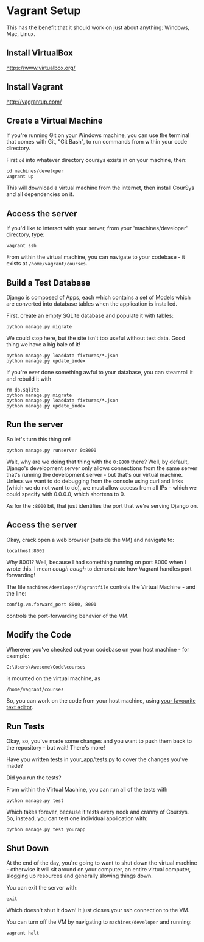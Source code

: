 # Vagrant Setup

This has the benefit that it should work on just about anything: Windows, Mac, Linux.

## Install VirtualBox

https://www.virtualbox.org/

## Install Vagrant

http://vagrantup.com/

## Create a Virtual Machine 

If you're running Git on your Windows machine, you can use the terminal
that comes with Git, "Git Bash", to run commands from within your code
directory. 

First `cd` into whatever directory coursys exists in on your machine, then: 

    cd machines/developer
    vagrant up

This will download a virtual machine from the internet, then install CourSys
and all dependencies on it. 

## Access the server

If you'd like to interact with your server, from your 'machines/developer'
directory, type:

    vagrant ssh

From within the virtual machine, you can navigate to your codebase - 
it exists at `/home/vagrant/courses`.

## Build a Test Database

Django is composed of Apps, each which contains a set of Models which are
converted into database tables when the application is installed. 

First, create an empty SQLite database and populate it with tables:

    python manage.py migrate

We could stop here, but the site isn't too useful without test data. Good thing
we have a big bale of it! 

    python manage.py loaddata fixtures/*.json
    python manage.py update_index

If you're ever done something awful to your database, you can steamroll it
and rebuild it with 

    rm db.sqlite
    python manage.py migrate
    python manage.py loaddata fixtures/*.json
    python manage.py update_index

## Run the server

So let's turn this thing on! 

    python manage.py runserver 0:8000

Wait, why are we doing that thing with the `0:8000` there? Well, by default, 
Django's development server only allows connections from the same server
that's running the development server - but that's our virtual machine. 
Unless we want to do debugging from the console using curl and links (which
we do not want to do), we must allow access from all IPs - which we could
specify with 0.0.0.0, which shortens to 0. 

As for the `:8000` bit, that just identifies the port that we're serving 
Django on. 

## Access the server

Okay, crack open a web browser (outside the VM) and navigate to:

    localhost:8001

Why 8001? Well, because I had something running on port 8000 when I wrote
this. I mean *cough cough* to demonstrate how Vagrant handles port forwarding!

The file `machines/developer/Vagrantfile` controls the Virtual Machine - and
the line: 

    config.vm.forward_port 8000, 8001

controls the port-forwarding behavior of the VM.

## Modify the Code

Wherever you've checked out your codebase on your host machine - for example:

    C:\Users\Awesome\Code\courses

is mounted on the virtual machine, as 

    /home/vagrant/courses

So, you can work on the code from your host machine, using
[your favourite text editor](http://www.vim.org/index.php). 

## Run Tests

Okay, so, you've made some changes and you want to push them back to the
repository - but wait! There's more! 

Have you written tests in your_app/tests.py to cover the changes you've made?

Did you run the tests? 

From within the Virtual Machine, you can run all of the tests with 

    python manage.py test

Which takes forever, because it tests every nook and cranny of Coursys. So,
instead, you can test one individual application with: 

    python manage.py test yourapp

## Shut Down

At the end of the day, you're going to want to shut down the virtual machine -
otherwise it will sit around on your computer, an entire virtual computer, 
slogging up resources and generally slowing things down. 

You can exit the server with:

    exit

Which doesn't shut it down! It just closes your ssh connection to the VM.

You can turn off the VM by navigating to `machines/developer` and running:

    vagrant halt
